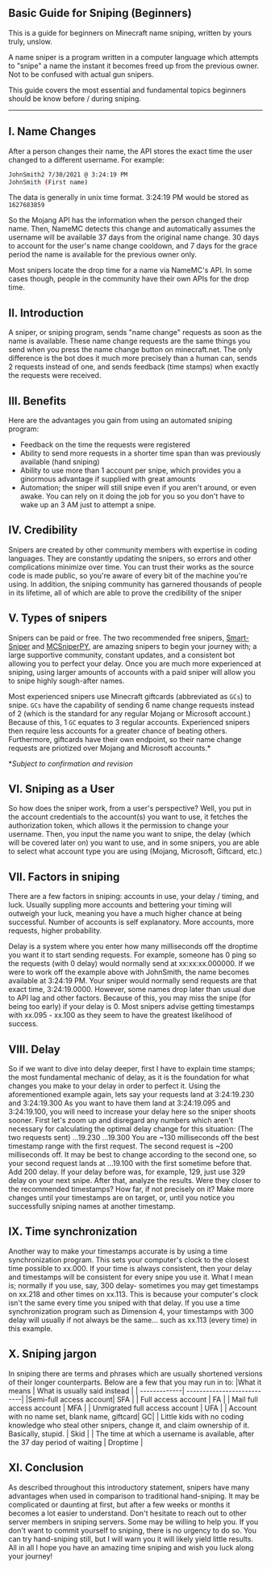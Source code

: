 ## Basic Guide for Sniping (Beginners)
This is a guide for beginners on Minecraft name sniping, written by yours truly, unslow.

A name sniper is a program written in a computer language which attempts to "snipe" a name the instant it becomes freed up from the previous owner. Not to be confused with actual gun snipers. 

This guide covers the most essential and fundamental topics beginners should be know before / during sniping.

-------------------------------------------

## I. Name Changes

After a person changes their name, the API stores the exact time the user changed to a different username. For example:

```sh
JohnSmith2 7/30/2021 @ 3:24:19 PM
JohnSmith (First name)
```

The data is generally in unix time format. 3:24:19 PM would be stored as `1627683859`

So the Mojang API has the information when the person changed their name. Then, NameMC detects this change and automatically assumes the username will be available 37 days from the original name change. 30 days to account for the user's name change cooldown, and 7 days for the grace period the name is available for the previous owner only.

Most snipers locate the drop time for a name via NameMC's API. In some cases though, people in the community have their own APIs for the drop time. 

## II. Introduction

A sniper, or sniping program, sends "name change" requests as soon as the name is available.
These name change requests are the same things you send when you press the name change button on minecraft.net. The only difference is the bot does it much more precisely than a human can, sends 2 requests instead of one, and sends feedback (time stamps) when exactly the requests were received.

## III. Benefits

 Here are the advantages you gain from using an automated sniping program:

- Feedback on the time the requests were registered 
- Ability to send more requests in a shorter time span than was previously available (hand sniping)
- Ability to use more than 1 account per snipe, which provides you a ginormous advantage if supplied with great amounts
- Automation; the sniper will still snipe even if you aren't around, or even awake. You can rely on it doing the job for you so you don't have to wake up an 3 AM just to attempt a snipe.
## IV. Credibility
 
Snipers are created by other community members with expertise in coding languages. They are constantly updating the snipers, so errors and other complications minimize over time. You can trust their works as the source code is made public, so you're aware of every bit of the machine you're using. In addition, the sniping community has garnered thousands of people in its lifetime, all of which are able to prove the credibility of the sniper

## V. Types of snipers

Snipers can be paid or free. The two recommended free snipers, [Smart-Sniper](https://github.com/snipesmarter/smart-sniper) and [MCSniperPY](https://mcsniperpy.com), are amazing snipers to begin your journey with; a large supportive community, constant updates, and a consistent bot allowing you to perfect your delay. Once you are much more experienced at sniping, using larger amounts of accounts with a paid sniper will allow you to snipe highly sough-after names. 

Most experienced snipers use Minecraft giftcards (abbreviated as `GCs`) to snipe. `GCs` have the capability of sending 6 name change requests instead of 2 (which is the standard for any regular Mojang or Microsoft account.)
Because of this, 1 `GC` equates to 3 regular accounts. Experienced snipers then require less accounts for a greater chance of beating others. Furthermore, giftcards have their own endpoint, so their name change requests are priotized over Mojang and Microsoft accounts.*

**Subject to confirmation and revision*

## VI. Sniping as a User
 
So how does the sniper work, from a user's perspective? Well, you put in the account credentials to the account(s) you want to use, it fetches the authorization token, which allows it the permission to change your username. Then, you input the name you want to snipe, the delay (which will be covered later on) you want to use, and in some snipers, you are able to select what account type you are using (Mojang, Microsoft, Giftcard, etc.)
## VII. Factors in sniping
 
There are a few factors in sniping: accounts in use, your delay / timing, and luck. Usually suppling more accounts and bettering your timing will outweigh your luck, meaning you have a much higher chance at being successful. 
Number of accounts is self explanatory. More accounts, more requests, higher probability.

Delay is a system where you enter how many milliseconds off the droptime you want it to start sending requests. For example, someone has 0 ping so the requests (with 0 delay) would normally send at xx:xx:xx.000000. 
If we were to work off the example above with JohnSmith, the name becomes available at 3:24:19 PM. Your sniper would normally send requests are that exact time, 3:24:19.0000. However, some names drop later than usual due to API lag and other factors. Because of this, you may miss the snipe (for being too early) if your delay is 0. 
Most snipers advise getting timestamps with xx.095 - xx.100 as they seem to have the greatest likelihood of success. 

## VIII. Delay

So if we want to dive into delay deeper, first I have to explain time stamps; the most fundamental mechanic of delay, as it is the foundation for what changes you make to your delay in order to perfect it.
Using the aforementioned example again, lets say your requests land at 3:24:19.230 and 3:24:19.300
As you want to have them land at 3:24:19.095 and 3:24:19.100, you will need to increase your delay here so the sniper shoots sooner.
First let's zoom up and disregard any numbers which aren't necessary for calculating the optimal delay change for this situation:
(The two requests sent) ...19.230 ...19.300
You are ~130 milliseconds off the best timestamp range with the first request. The second request is ~200 milliseconds off. It may be best to change according to the second one, so your second request lands at ...19.100 with the first sometime before that.
Add 200 delay. If your delay before was, for example, 129, just use 329 delay on your next snipe.
After that, analyze the results. Were they closer to the recommended timestamps? How far, if not precisely on it? Make more changes until your timestamps are on target, or, until you notice you successfully sniping names at another timestamp.

## IX. Time synchronization

Another way to make your timestamps accurate is by using a time synchronization program. This sets your computer's clock to the closest time possible to xx.000. If your time is always consistent, then your delay and timestamps will be consistent for every snipe you use it. What I mean is; normally if you use, say, 300 delay- sometimes you may get timestamps on xx.218 and other times on xx.113. This is because your computer's clock isn't the same every time you sniped with that delay. If you use a time synchronization program such as Dimension 4, your timestamps with 300 delay will usually if not always be the same... such as xx.113 (every time) in this example.

## X. Sniping jargon

In sniping there are terms and phrases which are usually shortened versions of their longer counterparts. Below are a few that you may run in to:
|What it means | What is usually said instead |
| -------------| ---------------------------|
|Semi-full access account| SFA |
| Full access account | FA |
| Mail full access account | MFA |
| Unmigrated full access account | UFA |
| Account with no name set, blank name, giftcard| GC|
| Little kids with no coding knowledge who steal other snipers, change it, and claim ownership of it. Basically, stupid. | Skid | 
| The time at which a username is available, after the 37 day period of waiting | Droptime |

## XI. Conclusion

As described throughout this introductory statement, snipers have many advantages when used in comparison to traditional hand-sniping. It may be complicated or daunting at first, but after a few weeks or months it becomes a lot easier to understand.
Don't hesitate to reach out to other server members in sniping servers. Some may be willing to help you.
If you don't want to commit yourself to sniping, there is no urgency to do so. You can try hand-sniping still, but I will warn you it will likely yield little results.
All in all I hope you have an amazing time sniping and wish you luck along your journey!
